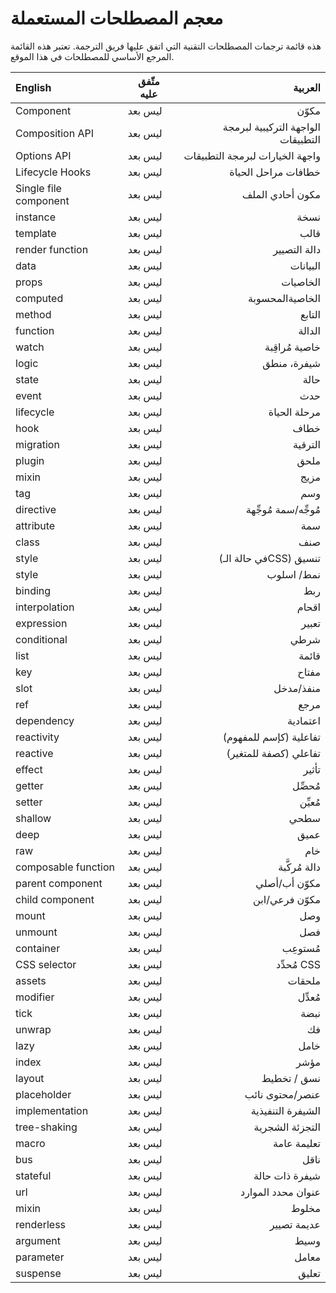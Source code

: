 # معجم المصطلحات المستعملة

هذه قائمة ترجمات المصطلحات التقنية التي اتفق عليها فريق الترجمة. تعتبر هذه القائمة المرجع الأساسي للمصطلحات في هذا الموقع.

| English               | متّفق عليه |                            العربية |
| :--------------------- | ------------- | -------------------------------: |
| Component             | ليس بعد |                              مكوّن |
| Composition API       | ليس بعد | الواجهة التركيبية لبرمجة التطبيقات |
| Options API           | ليس بعد |    واجهة الخيارات لبرمجة التطبيقات |
| Lifecycle Hooks       | ليس بعد |                خطافات مراحل الحياة |
| Single file component | ليس بعد |                   مكون أحادي الملف |
| instance              | ليس بعد |                               نسخة |
| template              | ليس بعد |                               قالب |
| render function       | ليس بعد |                       دالة التصيير |
| data                  | ليس بعد |                           البيانات |
| props                 | ليس بعد |                           الخاصيات |
| computed              | ليس بعد |                    الخاصيةالمحسوبة |
| method                | ليس بعد |                             التابع |
| function              | ليس بعد |                             الدالة |
| watch                 | ليس بعد |                     خاصية مُراقِبة |
| logic                 | ليس بعد |                        شيفرة، منطق |
| state                 | ليس بعد |                               حالة |
| event                 | ليس بعد |                                حدث |
| lifecycle             | ليس بعد |                       مرحلة الحياة |
| hook                  | ليس بعد |                               خطاف |
| migration             | ليس بعد |                            الترقية |
| plugin                | ليس بعد |                               ملحق |
| mixin                 | ليس بعد |                               مزيج |
| tag                   | ليس بعد |                                وسم |
| directive             | ليس بعد |               مُوجِّه/سمة مُوجِّهة |
| attribute             | ليس بعد |                                سمة |
| class                 | ليس بعد |                                صنف |
| style                 | ليس بعد |             (في حالة الـCSS) تنسيق |
| style                 | ليس بعد |                         نمط/ اسلوب |
| binding               | ليس بعد |                                ربط |
| interpolation         | ليس بعد |                              اقحام |
| expression            | ليس بعد |                              تعبير |
| conditional           | ليس بعد |                               شرطي |
| list                  | ليس بعد |                              قائمة |
| key                   | ليس بعد |                              مفتاح |
| slot                  | ليس بعد |                          منفذ/مدخل |
| ref                   | ليس بعد |                               مرجع |
| dependency            | ليس بعد |                           اعتمادية |
| reactivity            | ليس بعد |             (كإسم للمفهوم) تفاعلية |
| reactive              | ليس بعد |              (كصفة للمتغير) تفاعلي |
| effect                | ليس بعد |                              تأثير |
| getter                | ليس بعد |                            مُحصِّل |
| setter                | ليس بعد |                            مُعيِّن |
| shallow               | ليس بعد |                               سطحي |
| deep                  | ليس بعد |                               عميق |
| raw                   | ليس بعد |                                خام |
| composable function   | ليس بعد |                      دالة مُركَّبة |
| parent component      | ليس بعد |                      مكوّن أب/أصلي |
| child component       | ليس بعد |                     مكوّن فرعي/ابن |
| mount                 | ليس بعد |                                وصل |
| unmount               | ليس بعد |                                فصل |
| container             | ليس بعد |                           مُستوعِب |
| CSS selector          | ليس بعد |                        مُحدِّد CSS |
| assets                | ليس بعد |                             ملحقات |
| modifier              | ليس بعد |                            مُعدِّل |
| tick                  | ليس بعد |                               نبضة |
| unwrap                | ليس بعد |                                 فك |
| lazy                  | ليس بعد |                               خامل |
| index                 | ليس بعد |                               مؤشر |
| layout                | ليس بعد |                        نسق / تخطيط |
| placeholder           | ليس بعد |                    عنصر/محتوى نائب |
| implementation        | ليس بعد |                  الشيفرة التنفيذية |
| tree-shaking          | ليس بعد |                    التجزئة الشجرية |
| macro                 | ليس بعد |                        تعليمة عامة |
| bus                   | ليس بعد |                               ناقل |
| stateful              | ليس بعد |                     شيفرة ذات حالة |
| url                   | ليس بعد |                 عنوان محدد الموارد |
| mixin                 | ليس بعد |                              مخلوط |
| renderless            | ليس بعد |                        عديمة تصيير |
| argument              | ليس بعد |                               وسيط |
| parameter             | ليس بعد |                              معامل |
| suspense              | ليس بعد |                               تعليق |

 